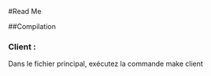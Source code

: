 #Read Me

##Compilation


### Client : 
  Dans le fichier principal, exécutez la commande make client
  
